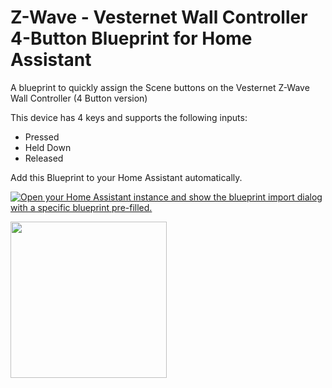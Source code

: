 # Z-Wave - Vesternet Wall Controller 4-Button Blueprint for Home Assistant

A blueprint to quickly assign the Scene buttons on the Vesternet Z-Wave Wall Controller (4 Button version)

This device has 4 keys and supports the following inputs:
* Pressed
* Held Down
* Released

Add this Blueprint to your Home Assistant automatically.

[![Open your Home Assistant instance and show the blueprint import dialog with a specific blueprint pre-filled.](https://my.home-assistant.io/badges/blueprint_import.svg)][def1]


[<img src="https://www.vesternet.com/cdn/shop/files/listing-05_4_b1bcd772-9298-412f-854e-ff91dfb725d4.jpg?v=1694180741&width=1517" width="250"/>](https://www.vesternet.com/en-global/collections/z-wave-keyfobs-remotes-wall-controllers/products/vesternet-z-wave-wall-controller-4-button)


[def1]: https://my.home-assistant.io/redirect/blueprint_import/?blueprint_url=https%3A%2F%2Fgithub.com%2Fbeerygaz%2Fha-bp-VES-ZW-WAL-008%2Fblob%2Fmain%2FVES-ZW-WAL-008.yaml